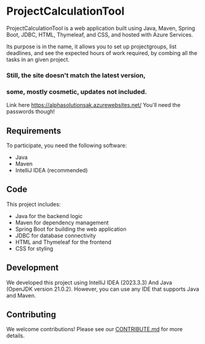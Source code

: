 # ProjectCalculationTool

ProjectCalculationTool is a web application built using Java, Maven, Spring Boot, JDBC, HTML, Thymeleaf, and CSS, and hosted with Azure Services.

Its purpose is in the name, it allows you to set up projectgroups, list deadlines, and see the expected hours of work required, by combing all the tasks in an given project.


### Still, the site doesn't match the latest version,
### some, mostly cosmetic, updates not included.

Link here https://alphasolutionsak.azurewebsites.net/
You'll need the passwords though!

## Requirements

To participate, you need the following software:
- Java 
- Maven
- IntelliJ IDEA (recommended)

## Code

This project includes:
- Java for the backend logic
- Maven for dependency management
- Spring Boot for building the web application
- JDBC for database connectivity
- HTML and Thymeleaf for the frontend
- CSS for styling

## Development

We developed this project using IntelliJ IDEA (2023.3.3) And Java (OpenJDK version 21.0.2). However, you can use any IDE that supports Java and Maven.

## Contributing

We welcome contributions! Please see our [CONTRIBUTE.md](CONTRIBUTE.md) for more details.
